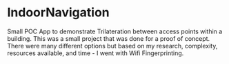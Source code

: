 # IndoorNavigation
Small POC App to demonstrate Trilateration between access points within a building.
This was a small project that was done for a proof of concept.  There were many different options but based on my research, complexity, resources available, and time - I went with Wifi Fingerprinting.
